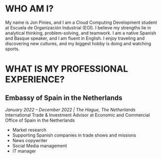 # WHO AM I? 
My name is Jon Pinies, and I am a Cloud Computing Development student at Escuela de Organización Industrial (EOI). I believe my strengths lie in analytical thinking, problem-solving, and teamwork. I am a native Spanish and Basque speaker, and I am fluent in English. I enjoy traveling and discovering new cultures, and my biggest hobby is doing and watching sports. 
# WHAT IS MY PROFESSIONAL EXPERIENCE?
## Embassy of Spain in the Netherlands
*January 2022 – December 2022 | The Hague, The Netherlands*
International Trade & Investment Advisor at Economic and Commercial Office of Spain in the Netherlands
* Market research
* Supporting Spanish companies in trade shows and missions
* News copywriter
* Social Media management
* IT manager
